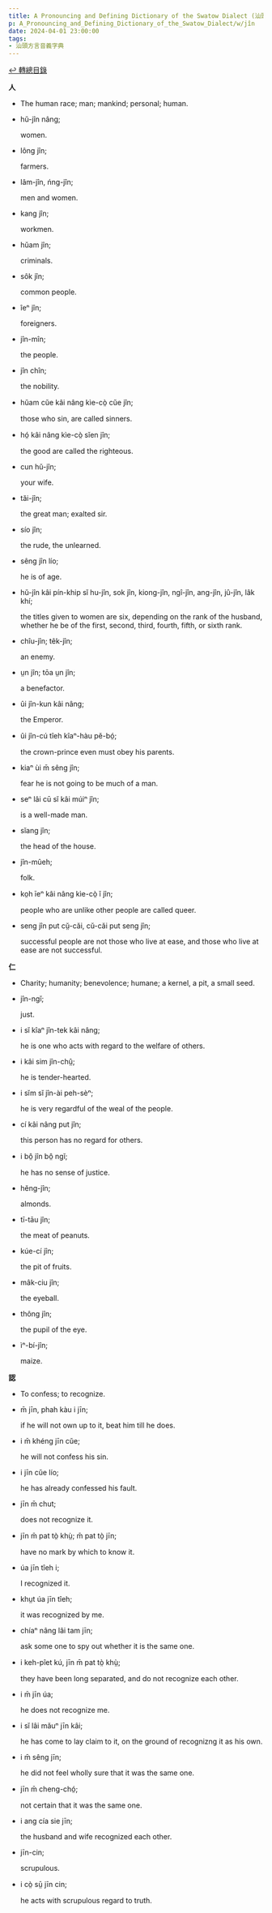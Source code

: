 ```yaml
---
title: A Pronouncing and Defining Dictionary of the Swatow Dialect (汕頭方言音義字典) / jîn
p: A_Pronouncing_and_Defining_Dictionary_of_the_Swatow_Dialect/w/jîn
date: 2024-04-01 23:00:00
tags: 
- 汕頭方言音義字典
---
```


[↩️ 轉總目錄](/A_Pronouncing_and_Defining_Dictionary_of_the_Swatow_Dialect)


**人**
- The human race; man; mankind; personal; human.

- hŭ-jîn nâng;

  women.

- lông jîn;

  farmers.

- lâm-jîn, ńng-jîn;

  men and women.

- kang jîn;

  workmen.

- hŭam jîn;

  criminals.

- sôk jîn;

  common people.

- îeⁿ jîn;

  foreigners.

- jîn-mîn;

  the people.

- jîn chîn;

  the nobility.

- hŭam cŭe kâi nâng kìe-cò̤ cŭe jîn;

  those who sin, are called sinners.

- hó̤ kâi nâng kìe-cò̤ sĭen jîn;

  the good are called the righteous.

- cun hŭ-jîn;

  your wife.

- tăi-jîn;

  the great man; exalted sir.

- sío jîn;

  the rude, the unlearned.

- sêng jîn lío;

  he is of age.

- hŭ-jîn kâi pín-khip sĭ hu-jîn, sok jîn, kiong-jîn, ngî-jîn, ang-jîn, jû-jîn, lâk khí;

  the titles given to women are six, depending on  the rank of the husband, whether he be of the first, second, third,  fourth, fifth, or sixth rank.

- chîu-jîn; têk-jîn;

  an enemy.

- ṳn jîn; tōa ṳn jîn;

  a benefactor.

- ûi jîn-kun kâi nâng;

  the Emperor.

- ûi jîn-cú tîeh kîaⁿ-hàu pĕ-bó̤;

  the crown-prince even must obey his parents.

- kiaⁿ ùi m̄ sêng jîn;

  fear he is not going to be much of a man.

- seⁿ lâi cū sĭ kâi múiⁿ jîn;

  is a well-made man.

- sĭang jîn;

  the head of the house.

- jîn-mûeh;

  folk.

- ko̤h īeⁿ kâi nâng kìe-cò̤ ĭ jîn;

  people who are unlike other people are called queer.

- seng jîn put cṳ̆-căi, cŭ-căi put seng jîn;

  successful people are not those who live at ease, and those who live at ease are not successful.

**仁**
- Charity; humanity; benevolence; humane; a kernel, a pit, a small seed.

- jîn-ngĭ;

  just.

- i sĭ kîaⁿ jîn-tek kâi nâng;

  he is one who acts with regard to the welfare of others.

- i kâi sim jîn-chṳ̂;

  he is tender-hearted.

- i sĭm sĭ jîn-ài peh-sèⁿ;

  he is very regardful of the weal of the people.

- cí kâi nâng put jîn;

  this person has no regard for others.

- i bô̤ jîn bô̤ ngĭ;

  he has no sense of justice.

- hĕng-jîn;

  almonds.

- tī-tāu jîn;

  the meat of peanuts.

- kúe-cí jîn;

  the pit of fruits.

- mâk-ciu jîn;

  the eyeball.

- thông jîn;

  the pupil of the eye.

- ìⁿ-bí-jîn;

  maize.

**認**
- To confess; to recognize.

- m̄ jīn, phah kàu i jīn;

  if he will not own up to it, beat him till he does.

- i m̄ khéng jīn cŭe;

  he will not confess his sin.

- i jīn cŭe lío;

  he has already confessed his fault.

- jīn m̄ chut;

  does not recognize it.

- jīn m̄ pat tò̤ khṳ̀; m̄ pat tò̤ jīn;

  have no mark by which to know it.

- úa jīn tîeh i;

  I recognized it.

- khṳt úa jīn tîeh;

  it was recognized by me.

- chíaⁿ nâng lâi tam jīn;

  ask some one to spy out whether it is the same one.

- i keh-pîet kú, jīn m̄ pat tò̤ khṳ̀;

  they have been long separated, and do not recognize each other.

- i m̄ jīn úa;

  he does not recognize me.

- i sĭ lâi măuⁿ jīn kâi;

  he has come to lay claim to it, on the ground of recognizng it as his own.

- i m̄ sêng jīn;

  he did not feel wholly sure that it was the same one.

- jīn m̄ cheng-chó̤;

  not certain that it was the same one.

- i ang cía sie jīn;

  the husband and wife recognized each other.

- jīn-cin;

  scrupulous.

- i cò̤ sṳ̄ jīn cin;

  he acts with scrupulous regard to truth.